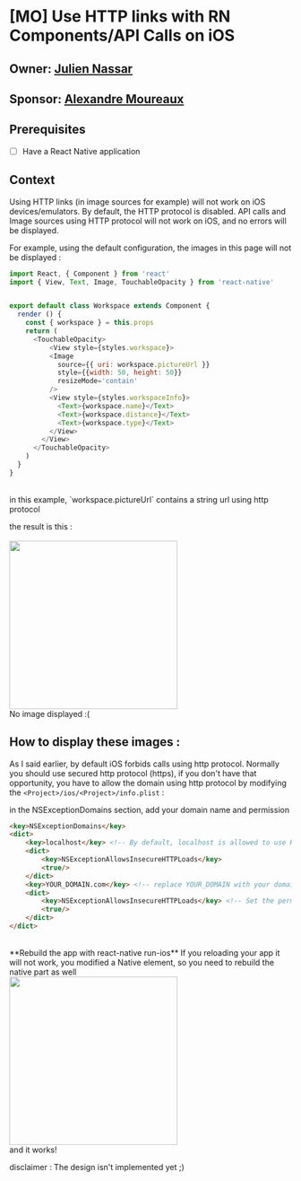 # [MO] Use HTTP links with RN Components/API Calls on iOS
## Owner: [Julien Nassar](https://github.com/juliennassar)
## Sponsor: [Alexandre Moureaux](https://github.com/almouro)

## Prerequisites
- [ ] Have a React Native application

## Context

Using HTTP links (in image sources for example) will not work on iOS devices/emulators. By default, the HTTP protocol is disabled. API calls and Image sources using HTTP protocol will not work on iOS, and no errors will be displayed.

For example, using the default configuration, the images in this page will not be displayed :

```javascript
import React, { Component } from 'react'
import { View, Text, Image, TouchableOpacity } from 'react-native'


export default class Workspace extends Component {
  render () {
    const { workspace } = this.props
    return (
      <TouchableOpacity>
          <View style={styles.workspace}>
          <Image
            source={{ uri: workspace.pictureUrl }}
            style={{width: 50, height: 50}}
            resizeMode='contain'
          />
          <View style={styles.workspaceInfo}>
            <Text>{workspace.name}</Text>
            <Text>{workspace.distance}</Text>
            <Text>{workspace.type}</Text>
          </View>
        </View>
      </TouchableOpacity>
    )
  }
}
```
<br />
in this example, `workspace.pictureUrl` contains a string url using http protocol

the result is this :  
<br />
<img src="https://user-images.githubusercontent.com/13121639/30554696-b92edad0-9ca5-11e7-93f0-7b41f51f8dfc.png" width="300">
<br />
No image displayed :(

## How to display these images :

As I said earlier, by default iOS forbids calls using http protocol. Normally you should use secured http protocol (https), if you don't have that opportunity, you have to allow the domain using http protocol by modifying the `<Project>/ios/<Project>/info.plist` :

in the NSExceptionDomains section, add your domain name and permission

```html
<key>NSExceptionDomains</key>
<dict>
	<key>localhost</key> <!-- By default, localhost is allowed to use HTTP protocol to use the debugger -->
	<dict>
		<key>NSExceptionAllowsInsecureHTTPLoads</key>
		<true/>
	</dict>
	<key>YOUR_DOMAIN.com</key> <!-- replace YOUR_DOMAIN with your domain name -->
	<dict>
		<key>NSExceptionAllowsInsecureHTTPLoads</key> <!-- Set the permission for HTTP loads (without encryption) -->
		<true/>
	</dict>
</dict>
```
<br />
**Rebuild the app with react-native run-ios**
If you reloading your app it will not work, you modified a Native element, so you need to rebuild the native part as well
<br />
<img src="https://user-images.githubusercontent.com/13121639/30554718-c70e063a-9ca5-11e7-914e-53b5a1f2eccf.png" width="300">
<br />
and it works!

disclaimer : The design isn't implemented yet ;)
